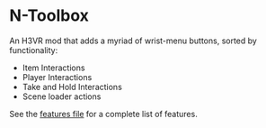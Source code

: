 # N-Toolbox

An H3VR mod that adds a myriad of wrist-menu buttons, sorted by functionality:

- Item Interactions
- Player Interactions
- Take and Hold Interactions
- Scene loader actions

See the [features file](https://github.com/nayr31/N-Toolbox/blob/main/Features.md) for a complete list of features. 
